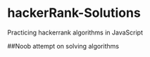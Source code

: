 # hackerRank-Solutions
Practicing hackerrank algorithms in JavaScript

##Noob attempt on solving algorithms
